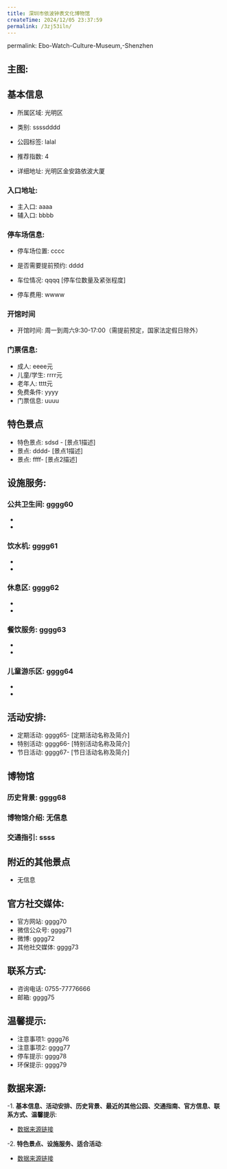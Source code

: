 ```yaml
---
title: 深圳市依波钟表文化博物馆
createTime: 2024/12/05 23:37:59
permalink: /3zj53iln/
---
```

permalink: Ebo-Watch-Culture-Museum,-Shenzhen
## 主图:
<ImageCard
image="https://cn.bing.com/th?id=OHR.AlfanzinaLighthouse_ZH-CN9704515669_1920x1080.webp"
title= "深圳市依波钟表文化博物馆"
description= ""
date="2024/12/05"
href="/"
author="市文化广电旅游体育局"
/>
## 基本信息

- 所属区域: 光明区

- 类别: ssssdddd

- 公园标签: lalal

- 推荐指数: 4

- 详细地址: 光明区金安路依波大厦

### 入口地址:
- 主入口: aaaa
- 辅入口: bbbb
### 停车场信息:
- 停车场位置: cccc

- 是否需要提前预约: dddd

- 车位情况: qqqq [停车位数量及紧张程度]

- 停车费用: wwww

### 开馆时间
- 开馆时间: 周一到周六9:30-17:00（需提前预定，国家法定假日除外）

### 门票信息:
- 成人: eeee元
- 儿童/学生: rrrr元
- 老年人: tttt元
- 免费条件: yyyy
- 门票信息: uuuu
## 特色景点
- 特色景点: sdsd - [景点1描述]
- 景点: dddd- [景点1描述]
- 景点: ffff- [景点2描述]
## 设施服务:
### 公共卫生间: gggg60
- 
- 
### 饮水机: gggg61
- 
- 
### 休息区: gggg62
- 
- 
### 餐饮服务: gggg63
- 
- 
### 儿童游乐区: gggg64
- 
- 
## 活动安排:
- 定期活动: gggg65- [定期活动名称及简介]
- 特别活动: gggg66- [特别活动名称及简介]
- 节日活动: gggg67- [节日活动名称及简介]
## 博物馆
### 历史背景: gggg68
### 博物馆介绍: 无信息
### 交通指引: ssss

## 附近的其他景点
- 无信息

## 官方社交媒体:
- 官方网站: gggg70
- 微信公众号: gggg71
- 微博: gggg72
- 其他社交媒体: gggg73

## 联系方式:
- 咨询电话: 0755-77776666
- 邮箱: gggg75

## 温馨提示:
- 注意事项1: gggg76
- 注意事项2: gggg77
- 停车提示: gggg78
- 环保提示: gggg79

## 数据来源:
-1. **基本信息、活动安排、历史背景、最近的其他公园、交通指南、官方信息、联系方式、温馨提示**:
- [数据来源链接](http://wtl.sz.gov.cn/ggfw/whl/bwgylb/index.html)

-2. **特色景点、设施服务、适合活动**:
- [数据来源链接](http://wtl.sz.gov.cn/ggfw/whl/bwgylb/index.html)

